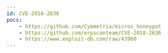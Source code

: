 ```yaml
---
id: CVE-2018-2636
pocs:
    - https://github.com/Cymmetria/micros_honeypot
    - https://github.com/erpscanteam/CVE-2018-2636
    - https://www.exploit-db.com/raw/43960
---
```

